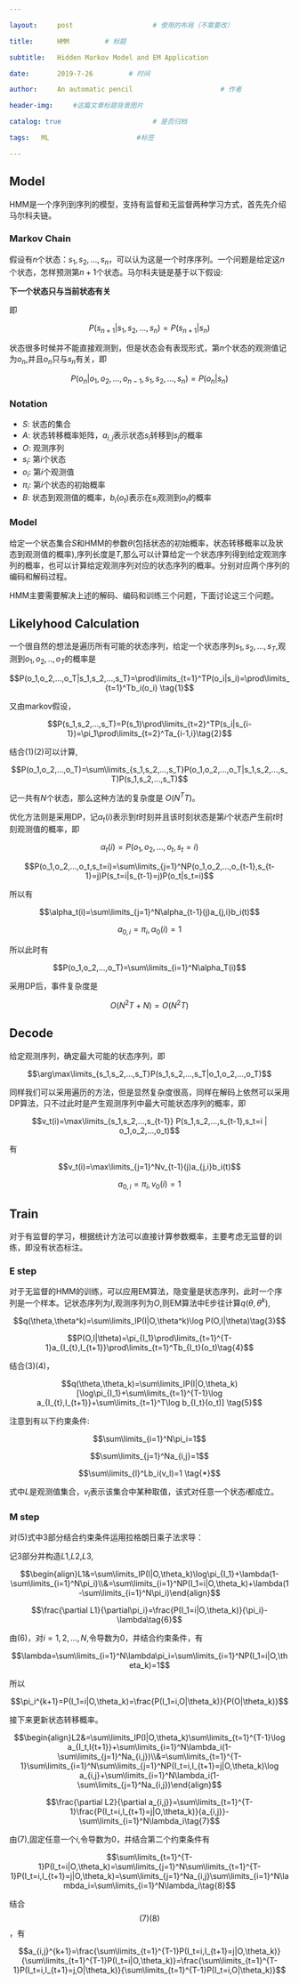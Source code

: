 ```yaml
---

layout:     post                    # 使用的布局（不需要改）

title:      HMM         # 标题 

subtitle:   Hidden Markov Model and EM Application

date:       2019-7-26         # 时间

author:     An automatic pencil                      # 作者

header-img:     #这篇文章标题背景图片

catalog: true                       # 是否归档

tags:   ML                      #标签

---
```


## Model

HMM是一个序列到序列的模型，支持有监督和无监督两种学习方式，首先先介绍马尔科夫链。

### Markov Chain

假设有$n$个状态：$s_1,s_2,…,s_n$，可以认为这是一个时序序列。一个问题是给定这$n$个状态，怎样预测第$n+1$个状态。马尔科夫链是基于以下假设:

**下一个状态只与当前状态有关**

即

$$P(s_{n+1}|s_1,s_2,…,s_n)=P(s_{n+1}|s_n)$$

状态很多时候并不能直接观测到，但是状态会有表现形式，第$n$个状态的观测值记为$o_n$,并且$o_n$只与$s_n$有关，即

$$P(o_n|o_1,o_2,…,o_{n-1},s_1,s_2,…,s_n)=P(o_n|s_n)$$

### Notation

* $S$: 状态的集合
* $A$: 状态转移概率矩阵，$a_{i,j}$表示状态$s_i$转移到$s_j$的概率
* $O$: 观测序列
* $s_i$: 第$i$个状态
* $o_i$: 第$i$个观测值
* $\pi_i$: 第$i$个状态的初始概率
* $B$: 状态到观测值的概率，$b_i(o_t)$表示在$s_i$观测到$o_t$的概率

### Model

给定一个状态集合$S$和HMM的参数$\theta$(包括状态的初始概率，状态转移概率以及状态到观测值的概率),序列长度是$T$,那么可以计算给定一个状态序列得到给定观测序列的概率，也可以计算给定观测序列对应的状态序列的概率。分别对应两个序列的编码和解码过程。

HMM主要需要解决上述的解码、编码和训练三个问题，下面讨论这三个问题。

## Likelyhood Calculation

一个很自然的想法是遍历所有可能的状态序列，给定一个状态序列$s_1,s_2,…,s_T$,观测到$o_1,o_2,..,o_T$的概率是

$$P(o_1,o_2,…,o_T|s_1,s_2,…,s_T)=\prod\limits_{t=1}^TP(o_i|s_i)=\prod\limits_{t=1}^Tb_i(o_i) \tag{1}$$

又由markov假设，

$$P(s_1,s_2,…,s_T)=P(s_1)\prod\limits_{t=2}^TP(s_i|s_{i-1})=\pi_1\prod\limits_{t=2}^Ta_{i-1,i}\tag{2}$$

结合$(1)(2)$可以计算,

$$P(o_1,o_2,…,o_T)=\sum\limits_{s_1,s_2,…,s_T}P(o_1,o_2,…,o_T|s_1,s_2,…,s_T)P(s_1,s_2,…,s_T)$$

记一共有$N$个状态，那么这种方法的复杂度是 $O(N^TT)$。

优化方法则是采用DP，记$\alpha_t(i)$表示到$t$时刻并且该时刻状态是第$i$个状态产生前$t$时刻观测值的概率，即

$$\alpha_t(i)=P(o_1,o_2,…,o_t,s_t=i)$$

$$P(o_1,o_2,…,o_t,s_t=i)=\sum\limits_{j=1}^NP(o_1,o_2,…,o_{t-1},s_{t-1}=j)P(s_t=i|s_{t-1}=j)P(o_t|s_t=i)$$

所以有

$$\alpha_t(i)=\sum\limits_{j=1}^N\alpha_{t-1}(j)a_{j,i}b_i(t)$$

$$a_{0,i}=\pi_i,\alpha_0(i)=1$$

所以此时有

$$P(o_1,o_2,…,o_T)=\sum\limits_{i=1}^N\alpha_T(i)$$

采用DP后，事件复杂度是

$$O(N^2T+N)=O(N^2T)$$

## Decode

给定观测序列，确定最大可能的状态序列，即

$$\arg\max\limits_{s_1,s_2,…,s_T}P(s_1,s_2,…,s_T|o_1,o_2,…,o_T)$$

同样我们可以采用遍历的方法，但是显然复杂度很高，同样在解码上依然可以采用DP算法，只不过此时是产生观测序列中最大可能状态序列的概率，即

$$v_t(i)=\max\limits_{s_1,s_2,…,s_{t-1}} P(s_1,s_2,…,s_{t-1},s_t=i | o_1,o_2,…,o_t)$$

有

$$v_t(i)=\max\limits_{j=1}^Nv_{t-1}(j)a_{j,i}b_i(t)$$

$$a_{0,i}=\pi_i,v_0(i)=1$$

## Train

对于有监督的学习，根据统计方法可以直接计算参数概率，主要考虑无监督的训练，即没有状态标注。

### E step

对于无监督的HMM的训练，可以应用EM算法，隐变量是状态序列，此时一个序列是一个样本。记状态序列为$I$,观测序列为$O$,则EM算法中E步往计算$q(\theta,\theta^k)$,

$$q(\theta,\theta^k)=\sum\limits_IP(I|O,\theta^k)\log P(O,I|\theta)\tag{3}$$

$$P(O,I|\theta)=\pi_{I_1}\prod\limits_{t=1}^{T-1}a_{I_{t},I_{t+1}}\prod\limits_{t=1}^Tb_{I_t}(o_t)\tag{4}$$

结合$(3)(4)$，

$$q(\theta,\theta_k)=\sum\limits_IP(I|O,\theta_k)[\log\pi_{I_1}+\sum\limits_{t=1}^{T-1}\log a_{I_{t},I_{t+1}}+\sum\limits_{t=1}^T\log b_{I_t}(o_t)] \tag{5}$$

注意到有以下约束条件:

$$\sum\limits_{i=1}^N\pi_i=1$$

$$\sum\limits_{j=1}^Na_{i,j}=1$$

$$\sum\limits_{l}^Lb_i(v_l)=1 \tag{*}$$

$\tag{*}$式中$L$是观测值集合，$v_l$表示该集合中某种取值，该式对任意一个状态$i$都成立。

### M step

对$(5)$式中3部分结合约束条件运用拉格朗日乘子法求导：

记3部分并构造$L1$,$L2$,$L3$,

$$\begin{align}L1&=\sum\limits_IP(I|O,\theta_k)\log\pi_{I_1}+\lambda(1-\sum\limits_{i=1}^N\pi_i)\\&=\sum\limits_{i=1}^NP(I_1=i|O,\theta_k)+\lambda(1-\sum\limits_{i=1}^N\pi_i)\end{align}$$

$$\frac{\partial L1}{\partial\pi_i}=\frac{P(I_1=i|O,\theta_k)}{\pi_i}-\lambda\tag{6}$$

由(6)，对$i=1,2,…,N$,令导数为0，并结合约束条件，有

$$\lambda=\sum\limits_{i=1}^N\lambda\pi_i=\sum\limits_{i=1}^NP(I_1=i|O,\theta_k)=1$$

所以

$$\pi_i^{k+1}=P(I_1=i|O,\theta_k)=\frac{P(I_1=i,O|\theta_k)}{P(O|\theta_k)}$$

接下来更新状态转移概率。

$$\begin{align}L2&=\sum\limits_IP(I|O,\theta_k)\sum\limits_{t=1}^{T-1}\log a_{I_t,I{t+1}}+\sum\limits_{i=1}^N\lambda_i(1-\sum\limits_{j=1}^Na_{i,j})\\&=\sum\limits_{t=1}^{T-1}\sum\limits_{i=1}^N\sum\limits_{j=1}^NP(I_t=i,I_{t+1}=j|O,\theta_k)\log a_{i,j}+\sum\limits_{i=1}^N\lambda_i(1-\sum\limits_{j=1}^Na_{i,j})\end{align}$$

$$\frac{\partial L2}{\partial a_{i,j}}=\sum\limits_{t=1}^{T-1}\frac{P(I_t=i,I_{t+1}=j|O,\theta_k)}{a_{i,j}}-\sum\limits_{i=1}^N\lambda_i\tag{7}$$

由(7),固定任意一个$i$,令导数为0，并结合第二个约束条件有

$$\sum\limits_{t=1}^{T-1}P(I_t=i|O,\theta_k)=\sum\limits_{j=1}^N\sum\limits_{t=1}^{T-1}P(I_t=i,I_{t+1}=j|O,\theta_k)=\sum\limits_{j=1}^Na_{i,j}\sum\limits_{i=1}^N\lambda_i=\sum\limits_{i=1}^N\lambda_i\tag{8}$$

结合$$(7)(8)$$，有

$$a_{i,j}^{k+1}=\frac{\sum\limits_{t=1}^{T-1}P(I_t=i,I_{t+1}=j|O,\theta_k)}{\sum\limits_{t=1}^{T-1}P(I_t=i|O,\theta_k)}=\frac{\sum\limits_{t=1}^{T-1}P(I_t=i,I_{t+1}=j,O|\theta_k)}{\sum\limits_{t=1}^{T-1}P(I_t=i,O|\theta_k)}$$